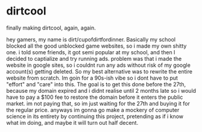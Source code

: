 # dirtcool
finally making dirtcool, again, again. 

hey gamers, my name is dirt/cupofdirtfordinner. Basically my school blocked all the good unblocked game websites, so i made my own shitty one. i told some friends, it got semi popular at my school, and then I decided to captialize and try running ads. problem was that i made the website in google sites, so i couldnt run any ads without risk of my google account(s) getting deleted. So my best alternative was to rewrite the entire website from scratch. Im goin for a 90s-ish vibe so i dont have to put "effort" and "care" into this. The goal is to get this done before the 27th, because my domain expired and i didnt realise until 2 months late so i would have to pay a $100 fee to restore the domain before it enters the public market. im not paying that, so im just waiting for the 27th and buying it for the regular price. anyways im gonna go make a mockery of computer science in its entirety by continuing this project, pretending as if i know what im doing, and maybe it will turn out half decent.
